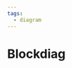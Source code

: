 ```yaml
---
tags:
  - diagram
---
```


# Blockdiag

<include repo_url="https://github.com/foliant-docs/foliantcontrib.blockdiag.git" path="README.md" sethead="2" nohead="true"></include>
